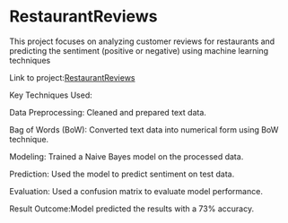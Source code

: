 # RestaurantReviews
This project focuses on analyzing customer reviews for restaurants and predicting the sentiment (positive or negative) using machine learning techniques

Link to project:[RestaurantReviews](https://github.com/PRANAVKUMAR183/RestaurantReviews)

Key Techniques Used:

  Data Preprocessing: Cleaned and prepared text data.
  
  Bag of Words (BoW): Converted text data into numerical form using BoW technique.
  
  Modeling: Trained a Naive Bayes model on the processed data.
  
  Prediction: Used the model to predict sentiment on test data.
  
  Evaluation: Used a confusion matrix to evaluate model performance.
  
Result Outcome:Model predicted the results with a 73% accuracy.
